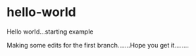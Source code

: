 # hello-world
Hello world...starting example

Making some edits for the first branch.......Hope you get it........
